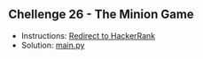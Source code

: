 ## Chellenge 26 - The Minion Game

- Instructions: [Redirect to HackerRank](https://www.hackerrank.com/challenges/the-minion-game/problem?isFullScreen=true)
- Solution: [main.py](./main.py)